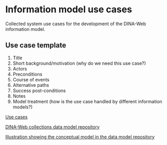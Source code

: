 # Information model use cases

Collected system use cases for the development of the DINA-Web information
model.


## Use case template

1. Title
2. Short background/motivation (why do we need this use case?)
3. Actors
4. Preconditions
5. Course of events
6. Alternative paths
7. Success post-conditions
8. Notes
9. Model treatment (how is the use case handled by different information
   models?)


[Use cases](use-cases.rst)

[DINA-Web collections data model repository](https://github.com/DINA-Web/dina-collections-data-model)

[Illustration showing the conceptual model in the data model repository](https://github.com/DINA-Web/dina-collections-data-model/blob/master/model/dina-collections-conceptual-model.png)